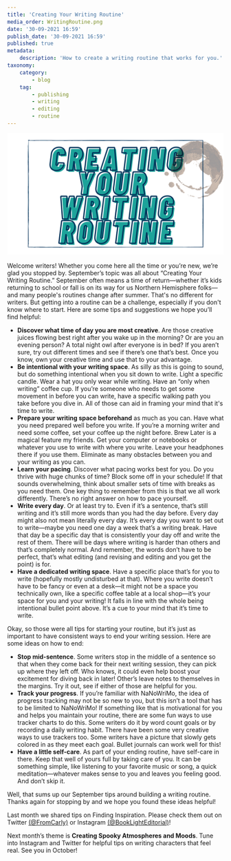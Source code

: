 ```yaml
---
title: 'Creating Your Writing Routine'
media_order: WritingRoutine.png
date: '30-09-2021 16:59'
publish_date: '30-09-2021 16:59'
published: true
metadata:
    description: 'How to create a writing routine that works for you.'
taxonomy:
    category:
        - blog
    tag:
        - publishing
        - writing
        - editing
        - routine
---
```


!["Creating Your Writing Routine"](WritingRoutine.png)

Welcome writers! Whether you come here all the time or you’re new, we’re glad you stopped by. September’s topic was all about “Creating Your Writing Routine.” September often means a time of return—whether it’s kids returning to school or fall is on its way for us Northern Hemisphere folks—and many people's routines change after summer. That's no different for writers. But getting into a routine can be a challenge, especially if you don't know where to start. Here are some tips and suggestions we hope you’ll find helpful:
* **Discover what time of day you are most creative**. Are those creative juices flowing best right after you wake up in the morning? Or are you an evening person? A total night owl after everyone is in bed? If you aren’t sure, try out different times and see if there’s one that’s best. Once you know, own your creative time and use that to your advantage.
* **Be intentional with your writing space**. As silly as this is going to sound, but do something intentional when you sit down to write. Light a specific candle. Wear a hat you only wear while writing. Have an “only when writing” coffee cup. If you’re someone who needs to get some movement in before you can write, have a specific walking path you take before you dive in. All of those can aid in framing your mind that it's time to write.
* **Prepare your writing space beforehand** as much as you can. Have what you need prepared well before you write. If you’re a morning writer and need some coffee, set your coffee up the night before. Brew Later is a magical feature my friends. Get your computer or notebooks or whatever you use to write with where you write. Leave your headphones there if you use them. Eliminate as many obstacles between you and your writing as you can.
* **Learn your pacing**. Discover what pacing works best for you. Do you thrive with huge chunks of time? Block some off in your schedule! If that sounds overwhelming, think about smaller sets of time with breaks as you need them. One key thing to remember from this is that we all work differently. There’s no right answer on how to pace yourself.
* **Write every day**. Or at least try to. Even if it’s a sentence, that’s still writing and it’s still more words than you had the day before. Every day might also not mean literally every day. It’s every day you want to set out to write—maybe you need one day a week that’s a writing break. Have that day be a specific day that is consistently your day off and write the rest of them. There will be days where writing is harder than others and that’s completely normal. And remember, the words don’t have to be perfect, that’s what editing (and revising and editing and you get the point) is for.
* **Have a dedicated writing space**. Have a specific place that’s for you to write (hopefully mostly undisturbed at that). Where you write doesn’t have to be fancy or even at a desk—it might not be a space you technically own, like a specific coffee table at a local shop—it’s your space for you and your writing! It falls in line with the whole being intentional bullet point above. It’s a cue to your mind that it’s time to write.

Okay, so those were all tips for starting your routine, but it’s just as important to have consistent ways to end your writing session. Here are some ideas on how to end:
* **Stop mid-sentence**. Some writers stop in the middle of a sentence so that when they come back for their next writing session, they can pick up where they left off. Who knows, it could even help boost your excitement for diving back in later! Other’s leave notes to themselves in the margins. Try it out, see if either of those are helpful for you.
* **Track your progress**. If you’re familiar with NaNoWriMo, the idea of progress tracking may not be so new to you, but this isn’t a tool that has to be limited to NaNoWriMo! If something like that is motivational for you and helps you maintain your routine, there are some fun ways to use tracker charts to do this. Some writers do it by word count goals or by recording a daily writing habit. There have been some very creative ways to use trackers too. Some writers have a picture that slowly gets colored in as they meet each goal. Bullet journals can work well for this!
* **Have a little self-care**. As part of your ending routine, have self-care in there. Keep that well of yours full by taking care of you. It can be something simple, like listening to your favorite music or song, a quick meditation—whatever makes sense to you and leaves you feeling good. And don’t skip it.

Well, that sums up our September tips around building a writing routine. Thanks again for stopping by and we hope you found these ideas helpful! 

Last month we shared tips on Finding Inspiration. Please check them out on Twitter [(@FromCarly)](https://twitter.com/FromCarly?target=_blank)  or Instagram [(@BookLightEditorial)](https://www.instagram.com/booklighteditorial?target=_blank)! 

Next month’s theme is **Creating Spooky Atmospheres and Moods**. Tune into Instagram and Twitter for helpful tips on writing characters that feel real. See you in October!